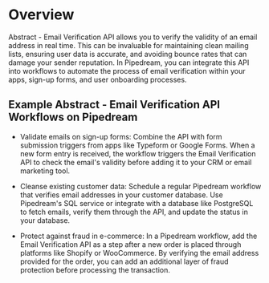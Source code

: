 # Overview

Abstract - Email Verification API allows you to verify the validity of an email address in real time. This can be invaluable for maintaining clean mailing lists, ensuring user data is accurate, and avoiding bounce rates that can damage your sender reputation. In Pipedream, you can integrate this API into workflows to automate the process of email verification within your apps, sign-up forms, and user onboarding processes.

## Example Abstract - Email Verification API Workflows on Pipedream

- Validate emails on sign-up forms: Combine the API with form submission triggers from apps like Typeform or Google Forms. When a new form entry is received, the workflow triggers the Email Verification API to check the email's validity before adding it to your CRM or email marketing tool.

- Cleanse existing customer data: Schedule a regular Pipedream workflow that verifies email addresses in your customer database. Use Pipedream's SQL service or integrate with a database like PostgreSQL to fetch emails, verify them through the API, and update the status in your database.

- Protect against fraud in e-commerce: In a Pipedream workflow, add the Email Verification API as a step after a new order is placed through platforms like Shopify or WooCommerce. By verifying the email address provided for the order, you can add an additional layer of fraud protection before processing the transaction.
